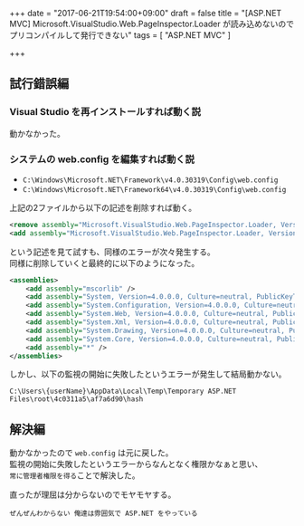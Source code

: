 +++
date = "2017-06-21T19:54:00+09:00"
draft = false
title = "[ASP.NET MVC] Microsoft.VisualStudio.Web.PageInspector.Loader が読み込めないのでプリコンパイルして発行できない"
tags = [
    "ASP.NET MVC"
]

+++

## 試行錯誤編

### Visual Studio を再インストールすれば動く説
動かなかった。

### システムの web.config を編集すれば動く説

- `C:\Windows\Microsoft.NET\Framework\v4.0.30319\Config\web.config`
- `C:\Windows\Microsoft.NET\Framework64\v4.0.30319\Config\web.config`

上記の2ファイルから以下の記述を削除すれば動く。

```xml
<remove assembly="Microsoft.VisualStudio.Web.PageInspector.Loader, Version=1.0.0.0, Culture=neutral, PublicKeyToken=b03f5f7f11d50a3a" />
<add assembly="Microsoft.VisualStudio.Web.PageInspector.Loader, Version=1.0.0.0, Culture=neutral, PublicKeyToken=b03f5f7f11d50a3a" />
```

という記述を見て試すも、同様のエラーが次々発生する。<br/>
同様に削除していくと最終的に以下のようになった。

```xml
<assemblies>
    <add assembly="mscorlib" />
    <add assembly="System, Version=4.0.0.0, Culture=neutral, PublicKeyToken=b77a5c561934e089" />
    <add assembly="System.Configuration, Version=4.0.0.0, Culture=neutral, PublicKeyToken=b03f5f7f11d50a3a" />
    <add assembly="System.Web, Version=4.0.0.0, Culture=neutral, PublicKeyToken=b03f5f7f11d50a3a" />
    <add assembly="System.Xml, Version=4.0.0.0, Culture=neutral, PublicKeyToken=b77a5c561934e089" />
    <add assembly="System.Drawing, Version=4.0.0.0, Culture=neutral, PublicKeyToken=b03f5f7f11d50a3a" />
    <add assembly="System.Core, Version=4.0.0.0, Culture=neutral, PublicKeyToken=b77a5c561934e089" />
    <add assembly="*" />
</assemblies>
```

しかし、以下の監視の開始に失敗したというエラーが発生して結局動かない。

`C:\Users\{userName}\AppData\Local\Temp\Temporary ASP.NET Files\root\4c0311a5\af7a6d90\hash`

## 解決編

動かなかったので `web.config` は元に戻した。<br/>
監視の開始に失敗したというエラーからなんとなく権限かなぁと思い、<br/>
`常に管理者権限を得る`ことで解決した。

直ったが理屈は分からないのでモヤモヤする。

`ぜんぜんわからない
俺達は雰囲気で ASP.NET をやっている`

